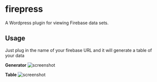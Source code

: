 # firepress
A Wordpress plugin for viewing Firebase data sets.

## Usage
Just plug in the name of your firebase URL and it will generate a table of your data

__Generator__
![screenshot](https://www.dropbox.com/s/ba8iidn1epsqtrf/screenshot-1.png?raw=1)

__Table__
![screenshot](https://www.dropbox.com/s/9dc1ohubnpgj63r/screenshot-2.png?raw=1)
